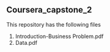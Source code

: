 ## Coursera_capstone_2
This repository has the following files <br>
1. Introduction-Business Problem.pdf <br>
2. Data.pdf

